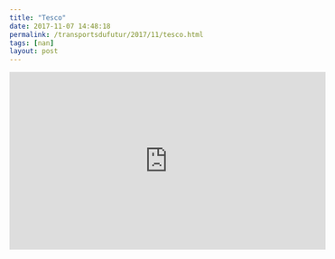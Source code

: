 ```yaml
---
title: "Tesco"
date: 2017-11-07 14:48:18
permalink: /transportsdufutur/2017/11/tesco.html
tags: [nan]
layout: post
---
```


<iframe width="560" height="315" src="https://www.youtube.com/embed/FT7PubvMMJ4" frameborder="0" allowfullscreen></iframe>
